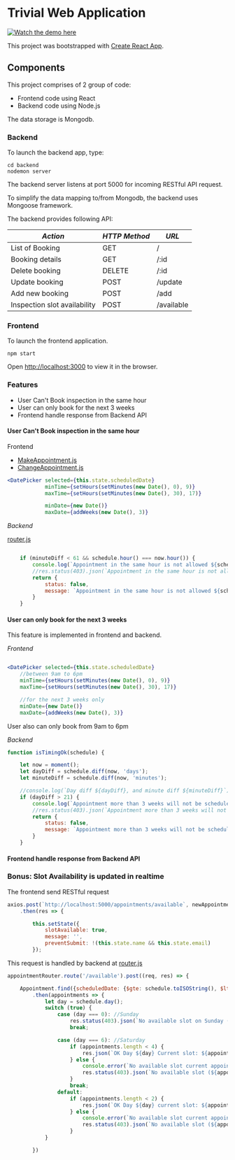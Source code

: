 # Trivial Web Application

[![Watch the demo here](https://img.youtube.com/vi/xmO-qMJuyB0/0.jpg)](https://youtu.be/xmO-qMJuyB0)

This project was bootstrapped with [Create React App](https://github.com/facebook/create-react-app).


## Components

This project comprises of 2 group of code:
* Frontend code using React
* Backend code using Node.js

The data storage is Mongodb.

### Backend

To launch the backend app, type:

```shell
cd backend
nodemon server
```

The backend server listens at port 5000 for incoming RESTful API request.

To simplify the data mapping to/from Mongodb, the backend uses Mongoose framework.

The backend provides following API:


| *Action* | *HTTP Method* | *URL* |
|---|---|---|
| List of Booking | GET | / |
| Booking details | GET | /:id |
| Delete booking | DELETE | /:id |
| Update booking | POST | /update |
| Add new booking | POST | /add |
| Inspection slot availability | POST | /available |

### Frontend

To launch the frontend application.
```shell
npm start
```

Open [http://localhost:3000](http://localhost:3000) to view it in the browser.

### Features

* User Can't Book inspection in the same hour
* User can only book for the next 3 weeks
* Frontend handle response from Backend API


#### User Can't Book inspection in the same hour
Frontend

* [MakeAppointment.js](./src/components/MakeAppointment.js)
* [ChangeAppointment.js](./src/components/ChangeAppointment.js)


```jsx
<DatePicker selected={this.state.scheduledDate}
            minTime={setHours(setMinutes(new Date(), 0), 9)}
            maxTime={setHours(setMinutes(new Date(), 30), 17)}

            minDate={new Date()}
            maxDate={addWeeks(new Date(), 3)}
```

*Backend*

[router.js](./backend/router.js)

```javascript

    if (minuteDiff < 61 && schedule.hour() === now.hour()) {
        console.log(`Appointment in the same hour is not allowed ${schedule}`);
        //res.status(403).json(`Appointment in the same hour is not allowed`);
        return {
            status: false,
            message: `Appointment in the same hour is not allowed ${schedule}`
        }
    }
```


#### User can only book for the next 3 weeks
This feature is implemented in frontend and backend.

*Frontend*

```jsx

<DatePicker selected={this.state.scheduledDate}
    //between 9am to 6pm    
    minTime={setHours(setMinutes(new Date(), 0), 9)}
    maxTime={setHours(setMinutes(new Date(), 30), 17)}

    //for the next 3 weeks only
    minDate={new Date()}
    maxDate={addWeeks(new Date(), 3)}
```

User also can only book from 9am to 6pm


*Backend*

```javascript
function isTimingOk(schedule) {

    let now = moment();
    let dayDiff = schedule.diff(now, 'days');
    let minuteDiff = schedule.diff(now, 'minutes');

    //console.log(`Day diff ${dayDiff}, and minute diff ${minuteDiff}`);
    if (dayDiff > 21) {
        console.log(`Appointment more than 3 weeks will not be scheduled ${schedule}`);
        //res.status(403).json(`Appointment more than 3 weeks will not be scheduled`);
        return {
            status: false,
            message: `Appointment more than 3 weeks will not be scheduled ${schedule}`
        }
    }
```
#### Frontend handle response from Backend API

### Bonus: Slot Availability is updated in realtime

The frontend send RESTful request
```javascript
axios.post(`http://localhost:5000/appointments/available`, newAppointment)
    .then(res => {

        this.setState({
            slotAvailable: true,
            message: '',
            preventSubmit: !(this.state.name && this.state.email)
        });

```

This request is handled by backend at
[router.js](./backend/router.js)

```javascript
appointmentRouter.route('/available').post((req, res) => {

    Appointment.find({scheduledDate: {$gte: schedule.toISOString(), $lt: schedule.add(30, "minute").toISOString()}})
        .then(appointments => {
            let day = schedule.day();
            switch (true) {
                case (day === 0): //Sunday
                    res.status(403).json(`No available slot on Sunday (${day})`);
                    break;

                case (day === 6): //Saturday
                    if (appointments.length < 4) {
                        res.json(`OK Day ${day} Current slot: ${appointments.length}`);
                    } else {
                        console.error(`No available slot current appointments: ${appointments.length}`);
                        res.status(403).json(`No available slot (${appointments.length})`);
                    }
                    break;
                default:
                    if (appointments.length < 2) {
                        res.json(`OK Day ${day} current slot: ${appointments.length}`);
                    } else {
                        console.error(`No available slot current appointments: ${appointments.length}`);
                        res.status(403).json(`No available slot (${appointments.length})`);
                    }
            }

        })
```